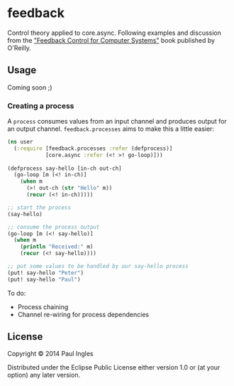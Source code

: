 # feedback

Control theory applied to core.async. Following examples and discussion from the ["Feedback Control for Computer Systems"](http://shop.oreilly.com/product/0636920028970.do) book published by O'Reilly.

## Usage
Coming soon ;)

### Creating a process
A `process` consumes values from an input channel and produces output for an output channel. `feedback.processes` aims to make this a little easier:

```clojure
(ns user
  (:require [feedback.processes :refer (defprocess)]
            [core.async :refer (<! >! go-loop)]))
  
(defprocess say-hello [in-ch out-ch]
  (go-loop [m (<! in-ch)]
    (when m
      (>! out-ch (str "Hello" m))
      (recur (<! in-ch)))))

;; start the process
(say-hello)

;; consume the process output
(go-loop [m (<! say-hello)]
  (when m
    (println "Received:" m)
    (recur (<! say-hello))))

;; put some values to be handled by our say-hello process
(put! say-hello "Peter")
(put! say-hello "Paul")
```

To do:
* Process chaining
 * Channel re-wiring for process dependencies

## License

Copyright © 2014 Paul Ingles

Distributed under the Eclipse Public License either version 1.0 or (at
your option) any later version.
